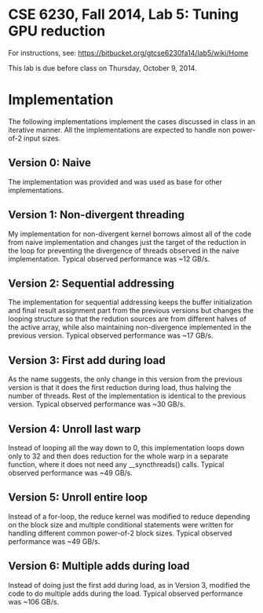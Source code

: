 # CSE 6230, Fall 2014, Lab 5: Tuning GPU reduction #

For instructions, see: https://bitbucket.org/gtcse6230fa14/lab5/wiki/Home

This lab is due before class on Thursday, October 9, 2014.

Implementation
===============

The following implementations implement the cases discussed in class in an
iterative manner. All the implementations are expected to handle non power-of-2
input sizes.

Version 0: Naive
-----------------
The implementation was provided and was used as base for other implementations.

Version 1: Non-divergent threading
-----------------------------------
My implementation for non-divergent kernel borrows almost all of the code
from naive implementation and changes just the target of the reduction
in the loop for preventing the divergence of threads observed in the
naive implementation.
Typical observed performance was ~12 GB/s.

Version 2: Sequential addressing
---------------------------------
The implementation for sequential addressing keeps the buffer initialization
and final result assignment part from the previous versions but changes the
looping structure so that the redution sources are from different halves of
the active array, while also maintaining non-divergence implemented in the
previous version.
Typical observed performance was ~17 GB/s.

Version 3: First add during load
---------------------------------
As the name suggests, the only change in this version from the previous version
is that it does the first reduction during load, thus halving the number of
threads. Rest of the implementation is identical to the previous version.
Typical observed performance was ~30 GB/s.

Version 4: Unroll last warp
----------------------------
Instead of looping all the way down to 0, this implementation loops down only
to 32 and then does reduction for the whole warp in a separate function, where it
does not need any __syncthreads() calls.
Typical observed performance was ~49 GB/s.

Version 5: Unroll entire loop
------------------------------
Instead of a for-loop, the reduce kernel was modified to reduce depending on the
block size and multiple conditional statements were written for handling different
common power-of-2 block sizes.
Typical observed performance was ~49 GB/s.

Version 6: Multiple adds during load
-------------------------------------
Instead of doing just the first add during load, as in Version 3, modified the code
to do multiple adds during the load.
Typical observed performance was ~106 GB/s.
